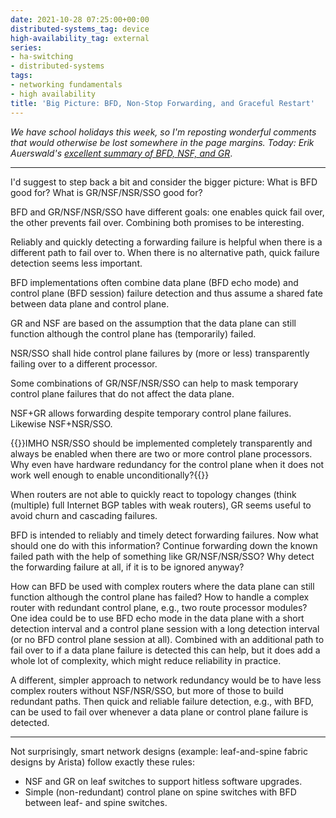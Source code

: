 ```yaml
---
date: 2021-10-28 07:25:00+00:00
distributed-systems_tag: device
high-availability_tag: external
series:
- ha-switching
- distributed-systems
tags:
- networking fundamentals
- high availability
title: 'Big Picture: BFD, Non-Stop Forwarding, and Graceful Restart'
---
```

_We have school holidays this week, so I'm reposting wonderful comments that would otherwise be lost somewhere in the page margins. Today: Erik Auerswald's [excellent summary of BFD, NSF, and GR](https://blog.ipspace.net/2021/10/graceful-restart-bfd.html#803)_.

---

I'd suggest to step back a bit and consider the bigger picture: What is BFD good for? What is GR/NSF/NSR/SSO good for?

BFD and GR/NSF/NSR/SSO have different goals: one enables quick fail over, the other prevents fail over. Combining both promises to be interesting.
<!--more-->
Reliably and quickly detecting a forwarding failure is helpful when there is a different path to fail over to. When there is no alternative path, quick failure detection seems less important.

BFD implementations often combine data plane (BFD echo mode) and control plane (BFD session) failure detection and thus assume a shared fate between data plane and control plane.

GR and NSF are based on the assumption that the data plane can still function although the control plane has (temporarily) failed.

NSR/SSO shall hide control plane failures by (more or less) transparently failing over to a different processor.

Some combinations of GR/NSF/NSR/SSO can help to mask temporary control plane failures that do not affect the data plane.

NSF+GR allows forwarding despite temporary control plane failures. Likewise NSF+NSR/SSO.

{{<note>}}IMHO NSR/SSO should be implemented completely transparently and always be enabled when there are two or more control plane processors. Why even have hardware redundancy for the control plane when it does not work well enough to enable unconditionally?{{</note>}}

When routers are not able to quickly react to topology changes (think (multiple) full Internet BGP tables with weak routers), GR seems useful to avoid churn and cascading failures.

BFD is intended to reliably and timely detect forwarding failures. Now what should one do with this information? Continue forwarding down the known failed path with the help of something like GR/NSF/NSR/SSO? Why detect the forwarding failure at all, if it is to be ignored anyway?

How can BFD be used with complex routers where the data plane can still function although the control plane has failed? How to handle a complex router with redundant control plane, e.g., two route processor modules? One idea could be to use BFD echo mode in the data plane with a short detection interval and a control plane session with a long detection interval (or no BFD control plane session at all). Combined with an additional path to fail over to if a data plane failure is detected this can help, but it does add a whole lot of complexity, which might reduce reliability in practice.

A different, simpler approach to network redundancy would be to have less complex routers without NSF/NSR/SSO, but more of those to build redundant paths. Then quick and reliable failure detection, e.g., with BFD, can be used to fail over whenever a data plane or control plane failure is detected.

---

Not surprisingly, smart network designs (example: leaf-and-spine fabric designs by Arista) follow exactly these rules:

* NSF and GR on leaf switches to support hitless software upgrades.
* Simple (non-redundant) control plane on spine switches with BFD between leaf- and spine switches.
